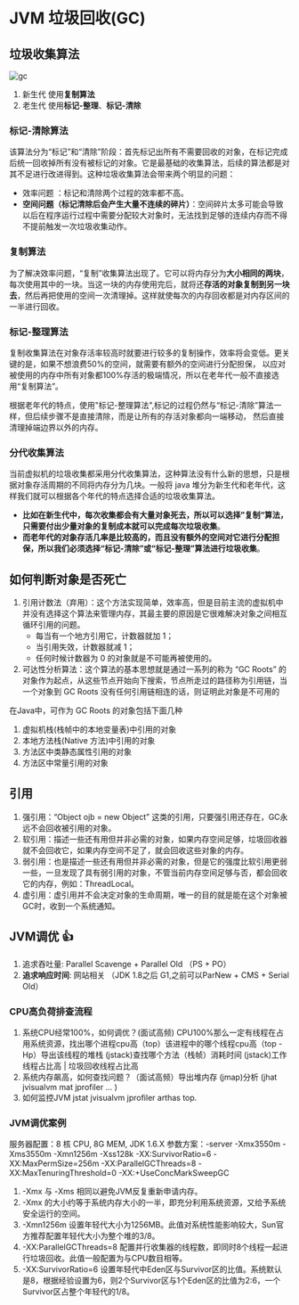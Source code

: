 # JVM 垃圾回收(GC)

## 垃圾收集算法

![gc](/img/java/jvm-gc.png)

1. 新生代 使用**复制算法**
2. 老生代 使用**标记-整理**、**标记-清除**

###  标记-清除算法

该算法分为“标记”和“清除”阶段：首先标记出所有不需要回收的对象，在标记完成后统一回收掉所有没有被标记的对象。它是最基础的收集算法，后续的算法都是对其不足进行改进得到。这种垃圾收集算法会带来两个明显的问题：
- 效率问题 ：标记和清除两个过程的效率都不高。
- **空间问题（标记清除后会产生大量不连续的碎片）**：空间碎片太多可能会导致以后在程序运行过程中需要分配较大对象时，无法找到足够的连续内存而不得不提前触发一次垃圾收集动作。

### 复制算法

为了解决效率问题，“复制”收集算法出现了。它可以将内存分为**大小相同的两块**，每次使用其中的一块。当这一块的内存使用完后，就将还**存活的对象复制到另一块去**，然后再把使用的空间一次清理掉。这样就使每次的内存回收都是对内存区间的一半进行回收。

### 标记-整理算法

复制收集算法在对象存活率较高时就要进行较多的复制操作，效率将会变低。更关键的是，如果不想浪费50%的空间，就需要有额外的空间进行分配担保，
以应对被使用的内存中所有对象都100%存活的极端情况，所以在老年代一般不直接选用“复制算法”。

根据老年代的特点，使用"标记-整理算法",标记的过程仍然与“标记-清除”算法一样，但后续步骤不是直接清除，而是让所有的存活对象都向一端移动，
然后直接清理掉端边界以外的内存。

### 分代收集算法

当前虚拟机的垃圾收集都采用分代收集算法，这种算法没有什么新的思想，只是根据对象存活周期的不同将内存分为几块。一般将 java 堆分为新生代和老年代，这样我们就可以根据各个年代的特点选择合适的垃圾收集算法。

- **比如在新生代中，每次收集都会有大量对象死去，所以可以选择”复制“算法，只需要付出少量对象的复制成本就可以完成每次垃圾收集**。
- **而老年代的对象存活几率是比较高的，而且没有额外的空间对它进行分配担保，所以我们必须选择“标记-清除”或“标记-整理”算法进行垃圾收集**。

## 如何判断对象是否死亡

1. 引用计数法（弃用）：这个方法实现简单，效率高，但是目前主流的虚拟机中并没有选择这个算法来管理内存，其最主要的原因是它很难解决对象之间相互循环引用的问题。
    - 每当有一个地方引用它，计数器就加 1；
    - 当引用失效，计数器就减 1； 
    - 任何时候计数器为 0 的对象就是不可能再被使用的。
2. 可达性分析算法：这个算法的基本思想就是通过一系列的称为 “GC Roots” 的对象作为起点，从这些节点开始向下搜索，节点所走过的路径称为引用链，当一个对象到 GC Roots 没有任何引用链相连的话，则证明此对象是不可用的

在Java中，可作为 GC Roots 的对象包括下面几种

1. 虚拟机栈(栈帧中的本地变量表)中引用的对象
2. 本地方法栈(Native 方法)中引用的对象
3. 方法区中类静态属性引用的对象 
4. 方法区中常量引用的对象

## 引用

1. 强引用：“Object ojb = new Object” 这类的引用，只要强引用还存在，GC永远不会回收被引用的对象。
2. 软引用：描述一些还有用但并非必需的对象，如果内存空间足够，垃圾回收器就不会回收它，如果内存空间不足了，就会回收这些对象的内存。
3. 弱引用：也是描述一些还有用但并非必需的对象，但是它的强度比软引用更弱一些，一旦发现了具有弱引用的对象，不管当前内存空间足够与否，都会回收它的内存，例如：ThreadLocal。
4. 虚引用：虚引用并不会决定对象的生命周期，唯一的目的就是能在这个对象被GC时，收到一个系统通知。

## JVM调优 :+1:

1. 追求吞吐量: Parallel Scavenge + Parallel Old （PS + PO）
2. **追求响应时间**: 网站相关 （JDK 1.8之后 G1,之前可以ParNew + CMS + Serial Old）

### CPU高负荷排查流程

1. 系统CPU经常100%，如何调优？(面试高频) CPU100%那么一定有线程在占用系统资源，找出哪个进程cpu高（top）该进程中的哪个线程cpu高（top -Hp）导出该线程的堆栈 (jstack)查找哪个方法（栈帧）消耗时间 (jstack)工作线程占比高 | 垃圾回收线程占比高
2. 系统内存飙高，如何查找问题？（面试高频）导出堆内存 (jmap)分析 (jhat jvisualvm mat jprofiler ... )
3. 如何监控JVM jstat jvisualvm jprofiler arthas top.

### JVM调优案例

服务器配置：8 核 CPU, 8G MEM, JDK 1.6.X
参数方案：-server -Xmx3550m -Xms3550m -Xmn1256m -Xss128k -XX:SurvivorRatio=6 -XX:MaxPermSize=256m -XX:ParallelGCThreads=8 -XX:MaxTenuringThreshold=0 -XX:+UseConcMarkSweepGC

1. -Xmx 与 -Xms 相同以避免JVM反复重新申请内存。
2. -Xmx 的大小约等于系统内存大小的一半，即充分利用系统资源，又给予系统安全运行的空间。
3. -Xmn1256m 设置年轻代大小为1256MB。此值对系统性能影响较大，Sun官方推荐配置年轻代大小为整个堆的3/8。
4. -XX:ParallelGCThreads=8 配置并行收集器的线程数，即同时8个线程一起进行垃圾回收。此值一般配置为与CPU数目相等。
5. -XX:SurvivorRatio=6 设置年轻代中Eden区与Survivor区的比值。系统默认是8，根据经验设置为6，则2个Survivor区与1个Eden区的比值为2:6，一个Survivor区占整个年轻代的1/8。

